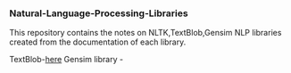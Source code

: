 ### Natural-Language-Processing-Libraries
This repository contains the notes on NLTK,TextBlob,Gensim NLP libraries created from the documentation of each library.

TextBlob-<a href='https://textblob.readthedocs.io/en/dev/quickstart.html'>here</a>
Gensim library -
